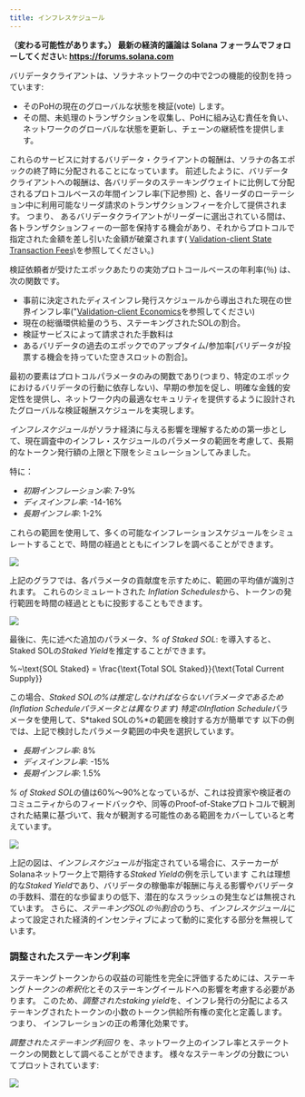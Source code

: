 ```yaml
---
title: インフレスケジュール
---
```


**（変わる可能性があります。） 最新の経済的議論は Solana フォーラムでフォローしてください: https://forums.solana.com**

バリデータクライアントは、ソラナネットワークの中で2つの機能的役割を持っています:

- そのPoHの現在のグローバルな状態を検証\(vote\) します。
- その間、未処理のトランザクションを収集し、PoHに組み込む責任を負い、ネットワークのグローバルな状態を更新し、チェーンの継続性を提供します。

これらのサービスに対するバリデータ・クライアントの報酬は、ソラナの各エポックの終了時に分配されることになっています。 前述したように、バリデータクライアントへの報酬は、各バリデータのステーキングウェイトに比例して分配されるプロトコルベースの年間インフレ率(下記参照) と、各リーダのローテーション中に利用可能なリーダ請求のトランザクションフィーを介して提供されます。 つまり、 あるバリデータクライアントがリーダーに選出されている間は、各トランザクションフィーの一部を保持する機会があり、それからプロトコルで指定された金額を差し引いた金額が破棄されます( [Validation-client State Transaction Fees](ed_vce_state_validation_transaction_fees.md)\を参照してください。)

検証依頼者が受けたエポックあたりの実効プロトコールベースの年利率(％) は、次の関数です。

- 事前に決定されたディスインフレ発行スケジュールから導出された現在の世界インフレ率("[Validation-client Economics](ed_vce_overview.md)を参照してください)
- 現在の総循環供給量のうち、ステーキングされたSOLの割合。
- 検証サービスによって請求された手数料は
- あるバリデータの過去のエポックでのアップタイム/参加率[バリデータが投票する機会を持っていた空きスロットの割合]。

最初の要素はプロトコルパラメータのみの関数であり(つまり、特定のエポックにおけるバリデータの行動に依存しない)、早期の参加を促し、明確な金銭的安定性を提供し、ネットワーク内の最適なセキュリティを提供するように設計されたグローバルな検証報酬スケジュールを実現します。

*インフレスケジュール*がソラナ経済に与える影響を理解するための第一歩として、現在調査中のインフレ・スケジュールのパラメータの範囲を考慮して、長期的なトークン発行額の上限と下限をシミュレーションしてみました。

特に：

- *初期インフレーション率*: 7-9%
- *ディスインフレ率*: -14-16%
- *長期インフレ率*: 1-2%

これらの範囲を使用して、多くの可能なインフレーションスケジュールをシミュレートすることで、時間の経過とともにインフレを調べることができます。

![](/img/p_inflation_schedule_ranges_w_comments.png)

上記のグラフでは、各パラメータの貢献度を示すために、範囲の平均値が識別されます。 これらのシミュレートされた *Inflation Schedules*から、トークンの発行範囲を時間の経過とともに投影することもできます。

![](/img/p_total_supply_ranges.png)

最後に、先に述べた追加のパラメータ、*% of Staked SOL*: を導入すると、Staked SOLの*Staked Yield*を推定することができます。


%~\text{SOL Staked} = \frac{\text{Total SOL Staked}}{\text{Total Current Supply}}


この場合、*Staked SOLの%*は推定しなければならないパラメータであるため(*Inflation Schedule*パラメータとは異なります) 特定の*Inflation Schedule*パラメータを使用して、S*taked SOLの%*の範囲を検討する方が簡単です 以下の例では、上記で検討したパラメータ範囲の中央を選択しています。

- *長期インフレ率*: 8%
- *ディスインフレ率*: -15%
- *長期インフレ率*: 1.5%

*% of Staked SOL*の値は60%～90%となっているが、これは投資家や検証者のコミュニティからのフィードバックや、同等のProof-of-Stakeプロトコルで観測された結果に基づいて、我々が観測する可能性のある範囲をカバーしていると考えています。

![](/img/p_ex_staked_yields.png)

上記の図は、*インフレスケジュール*が指定されている場合に、ステーカーがSolanaネットワーク上で期待する*Staked Yield*の例を示しています これは理想的な*Staked Yield*であり、バリデータの稼働率が報酬に与える影響やバリデータの手数料、潜在的な歩留まりの低下、潜在的なスラッシュの発生などは無視されています。 さらに、*ステーキングSOLの％割合*のうち、*インフレスケジュール*によって設定された経済的インセンティブによって動的に変化する部分を無視しています。

### 調整されたステーキング利率

ステーキングトークンからの収益の可能性を完全に評価するためには、ステーキング*トークンの希釈化*とそのステーキングイールドへの影響を考慮する必要があります。 このため、*調整されたstaking yield*を、インフレ発行の分配によるステーキングされたトークンの小数のトークン供給所有権の変化と定義します。 つまり、 インフレーションの正の希薄化効果です。

*調整されたステーキング利回り* を、ネットワーク上のインフレ率とステークトークンの関数として調べることができます。 様々なステーキングの分数についてプロットされています:

![](/img/p_ex_staked_dilution.png)
